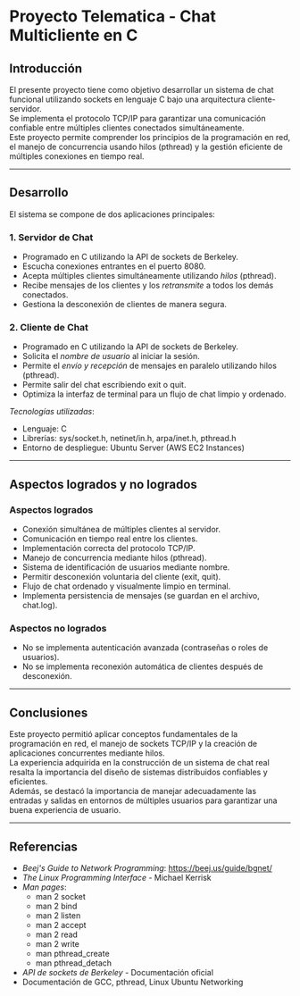 # Proyecto Telematica - Chat Multicliente en C

## Introducción

El presente proyecto tiene como objetivo desarrollar un sistema de chat funcional utilizando sockets en lenguaje C bajo una arquitectura cliente-servidor.  
Se implementa el protocolo TCP/IP para garantizar una comunicación confiable entre múltiples clientes conectados simultáneamente.  
Este proyecto permite comprender los principios de la programación en red, el manejo de concurrencia usando hilos (pthread) y la gestión eficiente de múltiples conexiones en tiempo real.

---

## Desarrollo

El sistema se compone de dos aplicaciones principales:

### 1. Servidor de Chat
- Programado en C utilizando la API de sockets de Berkeley.
- Escucha conexiones entrantes en el puerto 8080.
- Acepta múltiples clientes simultáneamente utilizando *hilos* (pthread).
- Recibe mensajes de los clientes y los *retransmite* a todos los demás conectados.
- Gestiona la desconexión de clientes de manera segura.

### 2. Cliente de Chat
- Programado en C utilizando la API de sockets de Berkeley.
- Solicita el *nombre de usuario* al iniciar la sesión.
- Permite el *envío y recepción* de mensajes en paralelo utilizando hilos (pthread).
- Permite salir del chat escribiendo exit o quit.
- Optimiza la interfaz de terminal para un flujo de chat limpio y ordenado.

*Tecnologías utilizadas*:
- Lenguaje: C
- Librerías: sys/socket.h, netinet/in.h, arpa/inet.h, pthread.h
- Entorno de despliegue: Ubuntu Server (AWS EC2 Instances)

---

## Aspectos logrados y no logrados

### Aspectos logrados
- Conexión simultánea de múltiples clientes al servidor.
- Comunicación en tiempo real entre los clientes.
- Implementación correcta del protocolo TCP/IP.
- Manejo de concurrencia mediante hilos (pthread).
- Sistema de identificación de usuarios mediante nombre.
- Permitir desconexión voluntaria del cliente (exit, quit).
- Flujo de chat ordenado y visualmente limpio en terminal.
- Implementa persistencia de mensajes (se guardan en el archivo, chat.log).


### Aspectos no logrados
- No se implementa autenticación avanzada (contraseñas o roles de usuarios).
- No se implementa reconexión automática de clientes después de desconexión.

---

## Conclusiones

Este proyecto permitió aplicar conceptos fundamentales de la programación en red, el manejo de sockets TCP/IP y la creación de aplicaciones concurrentes mediante hilos.  
La experiencia adquirida en la construcción de un sistema de chat real resalta la importancia del diseño de sistemas distribuidos confiables y eficientes.  
Además, se destacó la importancia de manejar adecuadamente las entradas y salidas en entornos de múltiples usuarios para garantizar una buena experiencia de usuario.  

---

## Referencias

- *Beej's Guide to Network Programming*: https://beej.us/guide/bgnet/
- *The Linux Programming Interface* - Michael Kerrisk
- *Man pages*:
  - man 2 socket
  - man 2 bind
  - man 2 listen
  - man 2 accept
  - man 2 read
  - man 2 write
  - man pthread_create
  - man pthread_detach
- *API de sockets de Berkeley* - Documentación oficial
- Documentación de GCC, pthread, Linux Ubuntu Networking

